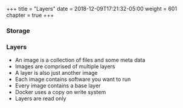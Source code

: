 +++
title = "Layers"
date = 2018-12-09T17:21:32-05:00
weight = 601
chapter = true
+++

### Storage

### Layers

* An image is a collection of files and some meta data
* Images are comprised of multiple layers
* A layer is also just another image
* Each image contains software you want to run 
* Every image contains a base layer
* Docker uses a copy on write system
* Layers are read only
